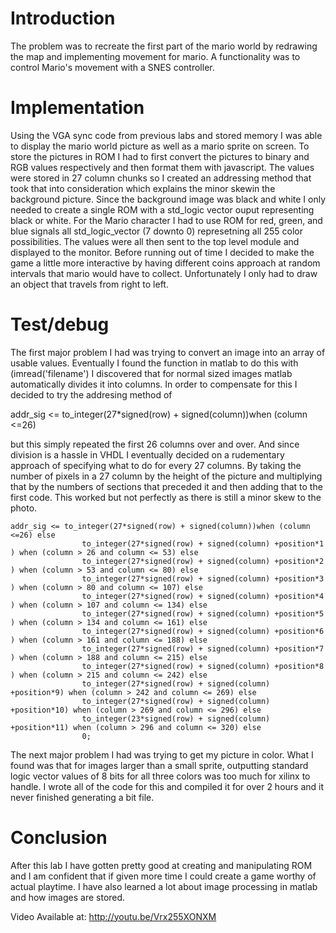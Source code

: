 Introduction
============

The problem was to recreate the first part of the mario world by redrawing the map and implementing movement for mario. A functionality was to control Mario's movement with a SNES controller.

Implementation
==============

Using the VGA sync code from previous labs and stored memory I was able to display the mario world picture as well as a mario sprite on screen. To store the pictures in ROM I had to first convert the pictures to binary and RGB values respectively and then format them with javascript. The values were stored in 27 column chunks so I created an addressing method that took that into consideration which explains the minor skewin the background picture. Since the background image was black and white I only needed to create a single ROM with a std_logic vector ouput representing black or white. For the Mario character I had to use  ROM for red, green, and blue signals all std_logic_vector (7 downto 0) represetning all 255 color possibilities. The values were all then sent to the top level module and displayed to the monitor. Before running out of time I decided to make the game a little more interactive by having different coins approach at random intervals that mario would have to collect. Unfortunately I only had to draw an object that travels from right to left.

Test/debug
==================

The first major problem I had was trying to convert an image into an array of usable values. Eventually I found the function in matlab to do this with (imread('filename') I discovered that for normal sized images matlab automatically divides it into columns. In order to compensate for this I decided to try the addresing method of 

addr_sig <= to_integer(27*signed(row) + signed(column))when (column <=26) 


but this simply repeated the first 26 columns over and over. And since division is a hassle in VHDL I eventually decided on a rudementary approach of specifying what to do for every 27 columns. By taking the number of pixels in a 27 column by the height of the picture and multiplying that by the numbers of sections that preceded it and then adding that to the first code. This worked but not perfectly as there is still a minor skew to the photo.




	addr_sig <= to_integer(27*signed(row) + signed(column))when (column <=26) else
					to_integer(27*signed(row) + signed(column) +position*1 ) when (column > 26 and column <= 53) else
					to_integer(27*signed(row) + signed(column) +position*2 ) when (column > 53 and column <= 80) else
					to_integer(27*signed(row) + signed(column) +position*3 ) when (column > 80 and column <= 107) else
					to_integer(27*signed(row) + signed(column) +position*4 ) when (column > 107 and column <= 134) else
					to_integer(27*signed(row) + signed(column) +position*5 ) when (column > 134 and column <= 161) else
					to_integer(27*signed(row) + signed(column) +position*6 ) when (column > 161 and column <= 188) else
					to_integer(27*signed(row) + signed(column) +position*7 ) when (column > 188 and column <= 215) else
					to_integer(27*signed(row) + signed(column) +position*8 ) when (column > 215 and column <= 242) else
					to_integer(27*signed(row) + signed(column) +position*9) when (column > 242 and column <= 269) else
					to_integer(27*signed(row) + signed(column) +position*10) when (column > 269 and column <= 296) else
					to_integer(23*signed(row) + signed(column) +position*11) when (column > 296 and column <= 320) else
					0;



The next major problem I had was trying to get my picture in color. What I found was that for images larger than a small sprite, outputting standard logic vector values of 8 bits for all three colors was too much for xilinx to handle. I wrote all of the code for this and compiled it for over 2 hours and it never finished generating a bit file.


Conclusion
============

After this lab I have gotten pretty good at creating and manipulating ROM and I am confident that if given more time I could create a game worthy of actual playtime. I have also learned a lot about image processing in matlab and how images are stored.



Video Available at: http://youtu.be/Vrx255XONXM


